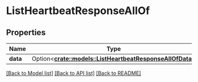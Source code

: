 # ListHeartbeatResponseAllOf

## Properties

Name | Type | Description | Notes
------------ | ------------- | ------------- | -------------
**data** | Option<[**crate::models::ListHeartbeatResponseAllOfData**](ListHeartbeatResponse_allOf_data.md)> |  | [optional]

[[Back to Model list]](../README.md#documentation-for-models) [[Back to API list]](../README.md#documentation-for-api-endpoints) [[Back to README]](../README.md)


